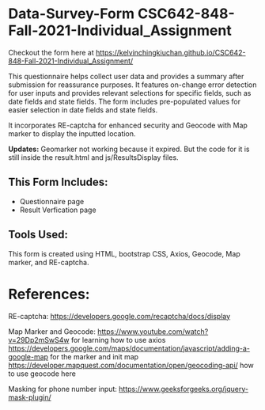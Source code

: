 # Data-Survey-Form CSC642-848-Fall-2021-Individual_Assignment

Checkout the form here at https://kelvinchingkiuchan.github.io/CSC642-848-Fall-2021-Individual_Assignment/

This questionnaire helps collect user data and provides a summary after submission for reassurance purposes. It features on-change error detection for user inputs and provides relevant selections for specific fields, such as date fields and state fields. The form includes pre-populated values for easier selection in date fields and state fields. 

It incorporates RE-captcha for enhanced security and Geocode with Map marker to display the inputted location.

**Updates:**
Geomarker not working because it expired. But the code for it is still inside the result.html and js/ResultsDisplay files.

## This Form Includes:

- Questionnaire page
- Result Verfication page

## Tools Used:

This form is created using HTML, bootstrap CSS, Axios, Geocode, Map marker, and RE-captcha.

# References:

RE-captcha:
https://developers.google.com/recaptcha/docs/display

Map Marker and Geocode:
https://www.youtube.com/watch?v=29Dp2mSwS4w for learning how to use axios
https://developers.google.com/maps/documentation/javascript/adding-a-google-map for the marker and init map
https://developer.mapquest.com/documentation/open/geocoding-api/ how to use geocode here

Masking for phone number input:
https://www.geeksforgeeks.org/jquery-mask-plugin/

